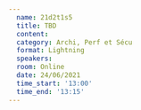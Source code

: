 ```yaml
---
  name: 21d2t1s5
  title: TBD
  content:
  category: Archi, Perf et Sécu
  format: Lightning
  speakers: 
  room: Online
  date: 24/06/2021
  time_start: '13:00'
  time_end: '13:15'
---
```

